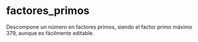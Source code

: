 # factores_primos
Descompone un número en factores primos, siendo el factor primo máximo 379, aunque es fácilmente editable.
